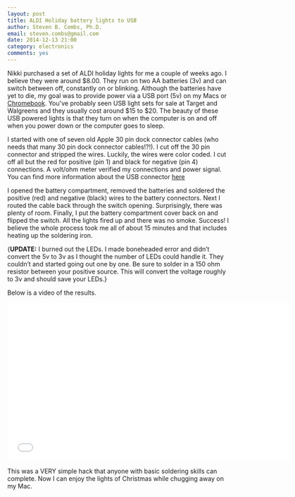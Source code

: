 ```yaml
---
layout: post
title: ALDI Holiday battery lights to USB
author: Steven B. Combs, Ph.D.
email: steven.combs@gmail.com
date: 2014-12-13 21:00
category: electronics
comments: yes
---
```


Nikki purchased a set of ALDI holiday lights for me a couple of weeks ago. I believe they were around $8.00. They run on two AA batteries (3v) and can switch between off, constantly on or blinking. Although the batteries have yet to die, my goal was to provide power via a USB port (5v) on my Macs or [Chromebook](http://www.stevencombs.com/chrome.html). You've probably seen USB light sets for sale at Target and Walgreens and they usually cost around $15 to $20. The beauty of these USB powered lights is that they turn on when the computer is on and off when you power down or the computer goes to sleep.

I started with one of seven old Apple 30 pin dock connector cables (who needs that many 30 pin dock connector cables!?!). I cut off the 30 pin connector and stripped the wires. Luckily, the wires were color coded. I cut off all but the red for positive (pin 1) and black for negative (pin 4) connections. A volt/ohm meter verified my connections and power signal. You can find more information about the USB connector [here](http://pinouts.ru/Slots/usb_pinout.shtml)

I opened the battery compartment, removed the batteries and soldered the positive (red) and negative (black) wires to the battery connectors. Next I routed the cable back through the switch opening. Surprisingly, there was plenty of room. Finally, I put the battery compartment cover back on and flipped the switch. All the lights fired up and there was no smoke. Success! I believe the whole process took me all of about 15 minutes and that includes heating up the soldering iron.

{**UPDATE:** I burned out the LEDs. I made boneheaded error and didn’t convert the 5v to 3v as I thought the number of LEDs could handle it. They couldn’t and started going out one by one. Be sure to solder in a 150 ohm resistor between your positive source. This will convert the voltage roughly to 3v and should save your LEDs.}

Below is a video of the results.

<p><iframe src="//player.vimeo.com/video/114452584" width="640" height="360" frameborder="0" webkitallowfullscreen mozallowfullscreen allowfullscreen></iframe></p>

This was a VERY simple hack that anyone with basic soldering skills can complete. Now I can enjoy the lights of Christmas while chugging away on my Mac.

